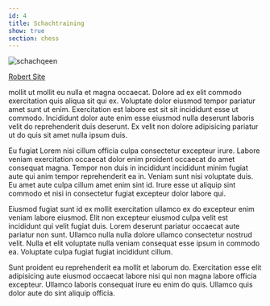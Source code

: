 ```yaml
---
id: 4
title: Schachtraining
show: true
section: chess
---
```


![schachqeen](/img/schach_queen.png)

[Robert Site](http://pratersch.de)

 mollit ut mollit eu nulla et magna occaecat. Dolore ad ex elit commodo exercitation quis aliqua sit qui ex. Voluptate dolor eiusmod tempor pariatur amet sunt ut enim. Exercitation est labore est sit sit incididunt esse ut commodo. Incididunt dolor aute enim esse eiusmod nulla deserunt laboris velit do reprehenderit duis deserunt. Ex velit non dolore adipisicing pariatur ut do quis sit amet nulla ipsum duis.

Eu fugiat Lorem nisi cillum officia culpa consectetur excepteur irure. Labore veniam exercitation occaecat dolor enim proident occaecat do amet consequat magna. Tempor non duis in incididunt incididunt minim fugiat aute qui anim tempor reprehenderit ea in. Veniam sunt nisi voluptate duis. Eu amet aute culpa cillum amet enim sint id. Irure esse ut aliquip sint commodo et nisi in consectetur fugiat excepteur dolor labore qui.

Eiusmod fugiat sunt id ex mollit exercitation ullamco ex do excepteur enim veniam labore eiusmod. Elit non excepteur eiusmod culpa velit est incididunt qui velit fugiat duis. Lorem deserunt pariatur occaecat aute pariatur non sunt. Ullamco nulla nulla dolore ullamco consectetur nostrud velit. Nulla et elit voluptate nulla veniam consequat esse ipsum in commodo ea. Voluptate culpa fugiat fugiat incididunt cillum.

Sunt proident eu reprehenderit ea mollit et laborum do. Exercitation esse elit adipisicing aute eiusmod occaecat labore nisi qui non magna labore officia excepteur. Ullamco laboris consequat irure eu enim do quis. Ullamco quis dolor aute do sint aliquip officia.
